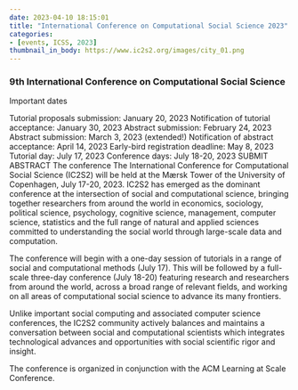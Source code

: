 ```yaml
---
date: 2023-04-10 18:15:01
title: "International Conference on Computational Social Science 2023"
categories:
- [events, ICSS, 2023]
thumbnail_in_body: https://www.ic2s2.org/images/city_01.png
---
```


<h3 class="_excerpt_ignore">9th International Conference on Computational Social Science</h3>
Important dates

Tutorial proposals submission: January 20, 2023
Notification of tutorial acceptance: January 30, 2023
Abstract submission: February 24, 2023
Abstract submission: March 3, 2023 (extended!)
Notification of abstract acceptance: April 14, 2023
Early-bird registration deadline: May 8, 2023
Tutorial day: July 17, 2023
Conference days: July 18-20, 2023
SUBMIT ABSTRACT
The conference
The International Conference for Computational Social Science (IC2S2) will be held at the Mærsk Tower of the University of Copenhagen, July 17-20, 2023. IC2S2 has emerged as the dominant conference at the intersection of social and computational science, bringing together researchers from around the world in economics, sociology, political science, psychology, cognitive science, management, computer science, statistics and the full range of natural and applied sciences committed to understanding the social world through large-scale data and computation.

The conference will begin with a one-day session of tutorials in a range of social and computational methods (July 17). This will be followed by a full-scale three-day conference (July 18-20) featuring research and researchers from around the world, across a broad range of relevant fields, and working on all areas of computational social science to advance its many frontiers.

Unlike important social computing and associated computer science conferences, the IC2S2 community actively balances and maintains a conversation between social and computational scientists which integrates technological advances and opportunities with social scientific rigor and insight.

The conference is organized in conjunction with the ACM Learning at Scale Conference.
